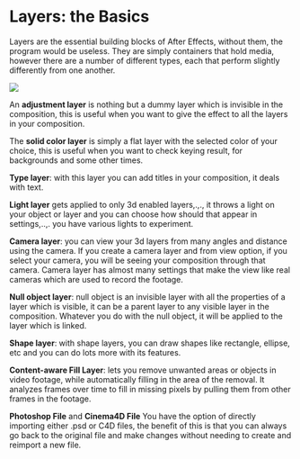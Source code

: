 # Layers: the Basics

Layers are the essential building blocks of After Effects, without them, the program would be useless. They are simply containers that hold media, however there are a number of different types, each that perform slightly differently from one another.

![](https://s3.amazonaws.com/pbblogassets/uploads/2013/06/After-Effects.jpg)

An **adjustment layer** is nothing but a dummy layer which is invisible in the composition, this is useful when you want to give the effect to all the layers in your composition.

The **solid color layer** is simply a flat layer with the selected color of your choice, this is useful when you want to check keying result, for backgrounds and some other times.

**Type layer**: with this layer you can add titles in your composition, it deals with text.

**Light layer** gets applied to only 3d enabled layers,.,., it throws a light on your object or layer and you can choose how should that appear in settings,..,. you have various lights to experiment.

**Camera layer**: you can view your 3d layers from many angles and distance using the camera. If you create a camera layer and from view option, if you select your camera, you will be seeing your composition through that camera. Camera layer has almost many settings that make the view like real cameras which are used to record the footage.

**Null object layer**:  null object is an invisible layer with all the properties of a layer which is visible, it can be a parent layer to any visible layer in the composition. Whatever you do with the null object, it will be applied to the layer which is linked.

**Shape layer**: with shape layers, you can draw shapes like rectangle, ellipse, etc and you can do lots more with its features.

**Content-aware Fill Layer**: lets you remove unwanted areas or objects in video footage, while automatically filling in the area of the removal. It analyzes frames over time to fill in missing pixels by pulling them from other frames in the footage.

**Photoshop File** and **Cinema4D File**
You have the option of directly importing either .psd or C4D files, the benefit of this is that you can always go back to the original file and make changes without needing to create and reimport a new file.
